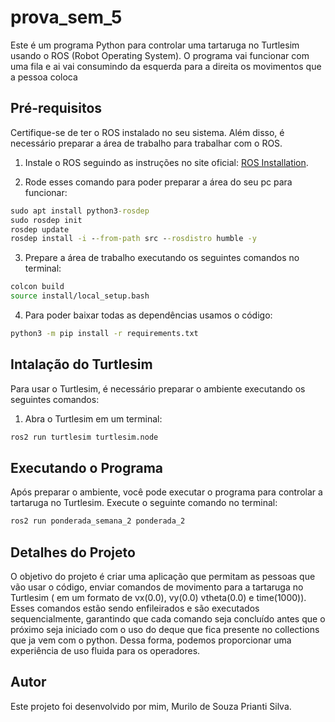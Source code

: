 # prova_sem_5

Este é um programa Python para controlar uma tartaruga no Turtlesim usando o ROS (Robot Operating System). O programa vai funcionar com uma fila e ai vai consumindo da esquerda para a direita os movimentos que a pessoa coloca

## Pré-requisitos

Certifique-se de ter o ROS instalado no seu sistema. Além disso, é necessário preparar a área de trabalho para trabalhar com o ROS. 

1. Instale o ROS seguindo as instruções no site oficial: [ROS Installation](http://wiki.ros.org/Installation).

2. Rode esses comando para poder preparar a área do seu pc para funcionar:
```cmd
sudo apt install python3-rosdep
sudo rosdep init
rosdep update
rosdep install -i --from-path src --rosdistro humble -y
```

3. Prepare a área de trabalho executando os seguintes comandos no terminal:

```bash
colcon build
source install/local_setup.bash
```

4. Para poder baixar todas as dependências usamos o código:
```bash
python3 -m pip install -r requirements.txt
```

## Intalação do Turtlesim

Para usar o Turtlesim, é necessário preparar o ambiente executando os seguintes comandos:

1. Abra o Turtlesim em um terminal:

```bash
ros2 run turtlesim turtlesim.node
```

## Executando o Programa

Após preparar o ambiente, você pode executar o programa para controlar a tartaruga no Turtlesim. Execute o seguinte comando no terminal:

```bash
ros2 run ponderada_semana_2 ponderada_2
```

## Detalhes do Projeto

O objetivo do projeto é criar uma aplicação que permitam as pessoas que vão usar o código, enviar comandos de movimento para a tartaruga no Turtlesim ( em um formato de vx(0.0), vy(0.0) vtheta(0.0) e time(1000)). Esses comandos estão sendo enfileirados e são executados sequencialmente, garantindo que cada comando seja concluído antes que o próximo seja iniciado com o uso do deque que fica presente no collections que ja vem com o python. Dessa forma, podemos proporcionar uma experiência de uso fluida para os operadores.

## Autor

Este projeto foi desenvolvido por mim, Murilo de Souza Prianti Silva.
